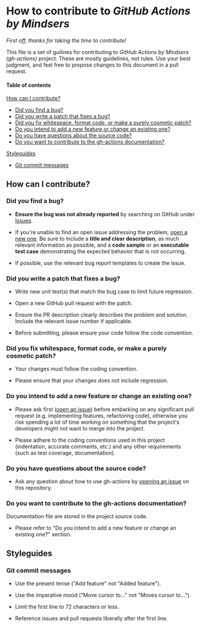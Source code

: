 # How to contribute to *GitHub Actions by Mindsers*

*First off, thanks for taking the time to contribute!*

This file is a set of guilines for contributing to *GitHub Actions by Mindsers (gh-actions)* project. These are mostly guidelines, not rules. Use your best judgment, and feel free to propose changes to this document in a pull request.

#### Table of contents

[How can I contribute?](#how-can-i-contribute)

* [Did you find a bug?](#did-you-find-a-bug)
* [Did you write a patch that fixes a bug?](#did-you-write-a-patch-that-fixes-a-bug)
* [Did you fix whitespace, format code, or make a purely cosmetic patch?](#did-you-fix-whitespace-format-code-or-make-a-purely-cosmetic-patch)
* [Do you intend to add a new feature or change an existing one?](#do-you-intend-to-add-a-new-feature-or-change-an-existing-one)
* [Do you have questions about the source code?](#do-you-have-questions-about-the-source-code)
* [Do you want to contribute to the gh-actions documentation?](#do-you-want-to-contribute-to-the-gh-actions-documentation)

[Styleguides](#styleguides)

* [Git commit messages](#git-commit-messages)

## How can I contribute?

### Did you find a bug?

* **Ensure the bug was not already reported** by searching on GitHub under [Issues][Issues].

* If you're unable to find an open issue addressing the problem, [open a new one][New Issue]. Be sure to include a **title and clear description**, as much relevant information as possible, and a **code sample** or an **executable test case** demonstrating the expected behavior that is not occurring.

* If possible, use the relevant bug report templates to create the issue.

### Did you write a patch that fixes a bug?

* Write new unit test(s) that match the bug case to limit future regression.

* Open a new GitHub pull request with the patch.

* Ensure the PR description clearly describes the problem and solution. Include the relevant issue number if applicable.

* Before submitting, please ensure your code follow the code convention.

### Did you fix whitespace, format code, or make a purely cosmetic patch?

* Your changes must follow the coding convention.

* Please ensure that your changes does not include regression.

### Do you intend to add a new feature or change an existing one?

* Please ask first ([open an issue][New Issue]) before embarking on any significant pull request (e.g. implementing features, refactoring code), otherwise you risk spending a lot of time working on something that the project's developers might not want to merge into the project.

* Please adhere to the coding conventions used in this project (indentation, accurate comments, etc.) and any other requirements (such as test coverage, documentation).

### Do you have questions about the source code?

* Ask any question about how to use gh-actions by [opening an issue][New Issue] on this repository.

### Do you want to contribute to the gh-actions documentation?

Documentation file are stored in the project source code.

* Please refer to "Do you intend to add a new feature or change an existing one?" section.

## Styleguides

### Git commit messages

* Use the present tense ("Add feature" not "Added feature").

* Use the imperative mood ("Move cursor to..." not "Moves cursor to...").

* Limit the first line to 72 characters or less.

* Reference issues and pull requests liberally after the first line.


[Issues]: https://github.com/mindsers/gh-actions/issues
[New Issue]: https://github.com/mindsers/gh-actions/issues/new/choose
[Styleguide]: https://standardjs.com
